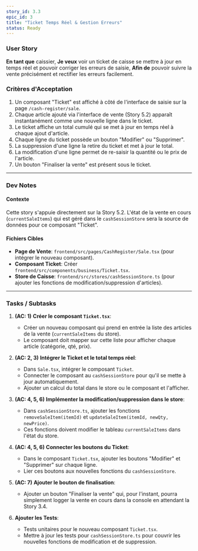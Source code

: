 ```yaml
---
story_id: 3.3
epic_id: 3
title: "Ticket Temps Réel & Gestion Erreurs"
status: Ready
---
```


### User Story

**En tant que** caissier,
**Je veux** voir un ticket de caisse se mettre à jour en temps réel et pouvoir corriger les erreurs de saisie,
**Afin de** pouvoir suivre la vente précisément et rectifier les erreurs facilement.

### Critères d'Acceptation

1.  Un composant "Ticket" est affiché à côté de l'interface de saisie sur la page `/cash-register/sale`.
2.  Chaque article ajouté via l'interface de vente (Story 5.2) apparaît instantanément comme une nouvelle ligne dans le ticket.
3.  Le ticket affiche un total cumulé qui se met à jour en temps réel à chaque ajout d'article.
4.  Chaque ligne du ticket possède un bouton "Modifier" ou "Supprimer".
5.  La suppression d'une ligne la retire du ticket et met à jour le total.
6.  La modification d'une ligne permet de re-saisir la quantité ou le prix de l'article.
7.  Un bouton "Finaliser la vente" est présent sous le ticket.

---

### Dev Notes

#### Contexte

Cette story s'appuie directement sur la Story 5.2. L'état de la vente en cours (`currentSaleItems`) qui est géré dans le `cashSessionStore` sera la source de données pour ce composant "Ticket".

#### Fichiers Cibles

-   **Page de Vente**: `frontend/src/pages/CashRegister/Sale.tsx` (pour intégrer le nouveau composant).
-   **Composant Ticket**: Créer `frontend/src/components/business/Ticket.tsx`.
-   **Store de Caisse**: `frontend/src/stores/cashSessionStore.ts` (pour ajouter les fonctions de modification/suppression d'articles).

---

### Tasks / Subtasks

1.  **(AC: 1)** **Créer le composant `Ticket.tsx`**:
    -   Créer un nouveau composant qui prend en entrée la liste des articles de la vente (`currentSaleItems` du store).
    -   Le composant doit mapper sur cette liste pour afficher chaque article (catégorie, qté, prix).

2.  **(AC: 2, 3)** **Intégrer le Ticket et le total temps réel**:
    -   Dans `Sale.tsx`, intégrer le composant `Ticket`.
    -   Connecter le composant au `cashSessionStore` pour qu'il se mette à jour automatiquement.
    -   Ajouter un calcul du total dans le store ou le composant et l'afficher.

3.  **(AC: 4, 5, 6)** **Implémenter la modification/suppression dans le store**:
    -   Dans `cashSessionStore.ts`, ajouter les fonctions `removeSaleItem(itemId)` et `updateSaleItem(itemId, newQty, newPrice)`.
    -   Ces fonctions doivent modifier le tableau `currentSaleItems` dans l'état du store.

4.  **(AC: 4, 5, 6)** **Connecter les boutons du Ticket**:
    -   Dans le composant `Ticket.tsx`, ajouter les boutons "Modifier" et "Supprimer" sur chaque ligne.
    -   Lier ces boutons aux nouvelles fonctions du `cashSessionStore`.

5.  **(AC: 7)** **Ajouter le bouton de finalisation**:
    -   Ajouter un bouton "Finaliser la vente" qui, pour l'instant, pourra simplement logger la vente en cours dans la console en attendant la Story 3.4.

6.  **Ajouter les Tests**:
    -   Tests unitaires pour le nouveau composant `Ticket.tsx`.
    -   Mettre à jour les tests pour `cashSessionStore.ts` pour couvrir les nouvelles fonctions de modification et de suppression.
